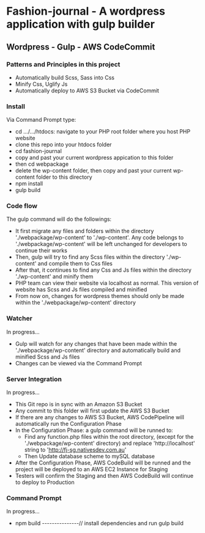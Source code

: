 # Fashion-journal - A wordpress application with gulp builder

## Wordpress - Gulp - AWS CodeCommit

### Patterns and Principles in this project

- Automatically build Scss, Sass into Css
- Minify Css, Uglify Js
- Automatically deploy to AWS S3 Bucket via CodeCommit

### Install

Via Command Prompt type:

- cd .../.../htdocs: navigate to your PHP root folder where you host PHP website
- clone this repo into your htdocs folder
- cd fashion-journal
- copy and past your current wordpress appication to this folder
- then cd webpackage
- delete the wp-content folder, then copy and past your current wp-content folder to this directory
- npm install
- gulp build

### Code flow

The gulp command will do the followings:

- It first migrate any files and folders within the directory './webpackage/wp-content' to './wp-content'. Any code belongs to './webpackage/wp-content' will be left unchanged for developers to continue their works
- Then, gulp will try to find any Scss files within the directory './wp-content' and compile them to Css files
- After that, it continues to find any Css and Js files within the directory './wp-content' and minify them
- PHP team can view their website via localhost as normal. This version of website has Scss and Js files compiled and minified
- From now on, changes for wordpress themes should only be made within the './webpackage/wp-content' directory

### Watcher

In progress...

- Gulp will watch for any changes that have been made within the './webpackage/wp-content' directory and automatically build and minified Scss and Js files
- Changes can be viewed via the Command Prompt

### Server Integration

In progress...

- This Git repo is in sync with an Amazon S3 Bucket
- Any commit to this folder will first update the AWS S3 Bucket
- If there are any changes to AWS S3 Bucket, AWS CodePipeline will automatically run the Configuration Phase
- In the Configuration Phase: a gulp command will be runned to:
    + Find any function.php files within the root directory, (except for the './webpackage/wp-content' directory) and replace 'http://localhost' string to 'http://fj-sg.nativesdev.com.au'
    + Then Update database scheme to mySQL database
- After the Configuration Phase, AWS CodeBuild will be runned and the project will be deployed to an AWS EC2 Instance for Staging
- Testers will confirm the Staging and then AWS CodeBuild will continue to deploy to Production

### Command Prompt

In progress...

- npm build     ---------------// install dependencies and run gulp build
